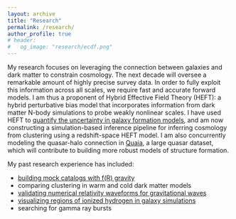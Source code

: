 ```yaml
---
layout: archive
title: "Research"
permalink: /research/
author_profile: true
# header:
#   og_image: "research/ecdf.png"
---
```


My research focuses on leveraging the connection between galaxies and dark matter to constrain cosmology. The next decade will oversee a remarkable amount of highly precise survey data. In order to fully exploit this information across all scales, we require fast and accurate forward models. I am thus a proponent of Hybrid Effective Field Theory (HEFT): a hybrid perturbative bias model that incorporates information from dark matter N-body simulations to probe weakly nonlinear scales. I have used HEFT to [quantify the uncertainty in galaxy formation models](https://arxiv.org/abs/2412.06886), and am now constructing a simulation-based inference pipeline for inferring cosmology from clustering using a redshift-space HEFT model. I am also concurrently modeling the quasar-halo connection in [Quaia](https://arxiv.org/abs/2306.17749), a large quasar dataset, which will contribute to building more robust models of structure formation.

My past research experience has included:
- [building mock catalogs with f(R) gravity](https://zenodo.org/records/4074045)
- comparing clustering in warm and cold dark matter models
- [validating numerical relativity waveforms for gravitational waves](https://arxiv.org/abs/2303.18046)
- [visualizing regions of ionized hydrogen in galaxy simulations](https://cierareu.northwestern.edu/2018CIERA_REU_websites/MahletShiferaw/research.html)
- searching for gamma ray bursts
<!-- <nbsp> -->

<!-- {% include base_path %}

{% assign ordered_pages = site.research | sort:"order_number" %}

{% for post in ordered_pages %}
  {% include archive-single.html type="grid" %}
{% endfor %} -->